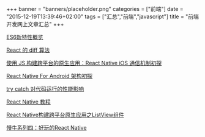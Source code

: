+++
banner = "banners/placeholder.png"
categories = ["前端"]
date = "2015-12-19T13:39:46+02:00"
tags = ["汇总","前端","javascript"]
title = "前端开发网上文章汇总"
+++




[ES6新特性概览](http://www.cnblogs.com/Wayou/p/es6_new_features.html)

[React 的 diff 算法](http://segmentfault.com/a/1190000000606216)

[使用 JS 构建跨平台的原生应用：React Native iOS 通信机制初探](http://taobaofed.org/blog/2015/12/30/the-communication-scheme-of-react-native-in-ios/)

[React Native For Android 架构初探](http://zhuanlan.zhihu.com/magilu/20259704)

[try catch 对代码运行的性能影响](http://taobaofed.org/blog/2015/10/28/try-catch-runing-problem/)

[React Native 教程](http://wiki.jikexueyuan.com/project/react-native/homepage.html)

[React Native构建跨平台原生应用之ListView组件](http://item.congci.com/item/react-native-goujian-kua-pingtai-yuansheng-yingyong-zhi-listview-zujian)

[慢牛系列四：好玩的React Native](http://www.cnblogs.com/hongyin163/p/stockman_animation.html)









